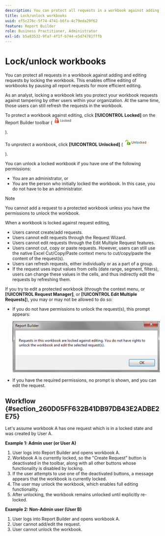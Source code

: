 ```yaml
---
description: You can protect all requests in a workbook against adding and editing requests by locking the workbook. This enables offline editing of workbooks by pausing all report requests for more efficient editing.
title: Lock/unlock workbooks
uuid: ef5c276c-5f74-4741-b6fa-4c79eda29f62
feature: Report Builder
role: Business Practitioner, Administrator
exl-id: b5a83532-9fa7-4f1f-b744-e5d74781fffb
---
```

# Lock/unlock workbooks

You can protect all requests in a workbook against adding and editing requests by locking the workbook. This enables offline editing of workbooks by pausing all report requests for more efficient editing.

As an analyst, locking a workbook lets you protect your workbook requests against tampering by other users within your organization. At the same time, those users can still refresh the requests in the workbook.

To protect a workbook against editing, click **[!UICONTROL Locked]** on the Report Builder toolbar ( ![](assets/locked_icon.png)

).

To unprotect a workbook, click **[!UICONTROL Unlocked]** ( ![](assets/unlocked_icon.png)

).

You can unlock a locked workbook if you have one of the following permissions:

* You are an administrator, or 
* You are the person who initially locked the workbook. In this case, you do not have to be an administrator.

>[!NOTE]
>
>You cannot add a request to a protected workbook unless you have the permissions to unlock the workbook.

When a workbook is locked against request editing,

* Users cannot create/add requests.
* Users cannot edit requests through the Request Wizard.
* Users cannot edit requests through the Edit Multiple Request features.
* Users cannot cut, copy or paste requests. However, users can still use the native Excel Cut/Copy/Paste context menu to cut/copy/paste the content of the request(s).
* Users can refresh requests, either individually or as a part of a group.
* If the request uses input values from cells (date range, segment, filters), users can change these values in the cells, and thus indirectly edit the requests by refreshing them.

If you try to edit a protected workbook (through the context menu, or **[!UICONTROL Request Manager]**, or **[!UICONTROL Edit Multiple Requests]**), you may or may not be allowed to do so:

* If you do not have permissions to unlock the request(s), this prompt appears:

  ![](assets/locked_workbook_error.png)

* If you have the required permissions, no prompt is shown, and you can edit the request.

## Workflow {#section_260D05FF632B41DB97DB43E2ADBE2E75}

Let's assume workbook A has one request which is in a locked state and was created by User A.

**Example 1: Admin user (or User A)**

1. User logs into Report Builder and opens workbook A.
1. Workbook A is currently locked, so the "Create Request" button is deactivated in the toolbar, along with all other buttons whose functionality is disabled by locking.
1. If the user attempts to use one of the deactivated buttons, a message appears that the workbook is currently locked.
1. The user may unlock the workbook, which enables full editing functionality.
1. After unlocking, the workbook remains unlocked until explicitly re-locked.

**Example 2: Non-Admin user (User B)**

1. User logs into Report Builder and opens workbook A.
1. User cannot add/edit the request.
1. User cannot unlock the workbook.
